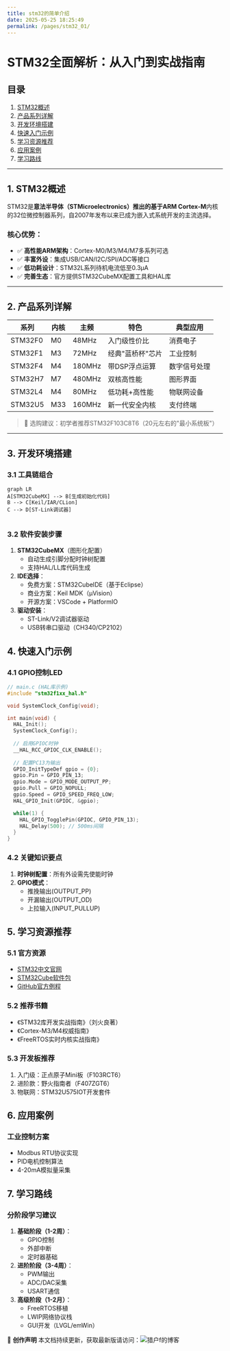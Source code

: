 ```yaml
---
title: stm32的简单介绍
date: 2025-05-25 18:25:49
permalink: /pages/stm32_01/
---
```


# STM32全面解析：从入门到实战指南

## 目录
1. [STM32概述](#1-stm32概述)
2. [产品系列详解](#2-产品系列详解) 
3. [开发环境搭建](#3-开发环境搭建)
4. [快速入门示例](#4-快速入门示例)
5. [学习资源推荐](#5-学习资源推荐)
6. [应用案例](#6-应用案例)
7. [学习路线](#7-学习路线)

---

## 1. STM32概述

STM32是**意法半导体（STMicroelectronics）**推出的基于**ARM Cortex-M**内核的32位微控制器系列，自2007年发布以来已成为嵌入式系统开发的主流选择。

### 核心优势：
- ✅ **高性能ARM架构**：Cortex-M0/M3/M4/M7多系列可选
- ✅ **丰富外设**：集成USB/CAN/I2C/SPI/ADC等接口
- ✅ **低功耗设计**：STM32L系列待机电流低至0.3μA
- ✅ **完善生态**：官方提供STM32CubeMX配置工具和HAL库

---

## 2. 产品系列详解

| 系列 | 内核 | 主频 | 特色 | 典型应用 |
|------|------|------|------|----------|
| STM32F0 | M0 | 48MHz | 入门级性价比 | 消费电子 |
| STM32F1 | M3 | 72MHz | 经典"蓝桥杯"芯片 | 工业控制 |
| STM32F4 | M4 | 180MHz | 带DSP浮点运算 | 数字信号处理 |
| STM32H7 | M7 | 480MHz | 双核高性能 | 图形界面 |
| STM32L4 | M4 | 80MHz | 低功耗+高性能 | 物联网设备 |
| STM32U5 | M33 | 160MHz | 新一代安全内核 | 支付终端 |

> 📌 选购建议：初学者推荐STM32F103C8T6（20元左右的"最小系统板"）

---

## 3. 开发环境搭建

### 3.1 工具链组合
```mermaid
graph LR
A[STM32CubeMX] --> B[生成初始化代码]
B --> C[Keil/IAR/CLion]
C --> D[ST-Link调试器]


```

### 3.2 软件安装步骤

1. **STM32CubeMX**（图形化配置）
   - 自动生成引脚分配时钟树配置
   - 支持HAL/LL库代码生成
2. **IDE选择**：
   - 免费方案：STM32CubeIDE（基于Eclipse）
   - 商业方案：Keil MDK（μVision）
   - 开源方案：VSCode + PlatformIO
3. **驱动安装**：
   - ST-Link/V2调试器驱动
   - USB转串口驱动（CH340/CP2102）

## 4. 快速入门示例

### 4.1 GPIO控制LED

```c
// main.c (HAL库示例)
#include "stm32f1xx_hal.h"

void SystemClock_Config(void);

int main(void) {
  HAL_Init();
  SystemClock_Config();
  
  // 启用GPIOC时钟
  __HAL_RCC_GPIOC_CLK_ENABLE();
  
  // 配置PC13为输出
  GPIO_InitTypeDef gpio = {0};
  gpio.Pin = GPIO_PIN_13;
  gpio.Mode = GPIO_MODE_OUTPUT_PP;
  gpio.Pull = GPIO_NOPULL;
  gpio.Speed = GPIO_SPEED_FREQ_LOW;
  HAL_GPIO_Init(GPIOC, &gpio);

  while(1) {
    HAL_GPIO_TogglePin(GPIOC, GPIO_PIN_13);
    HAL_Delay(500); // 500ms间隔
  }
}
```

### 4.2 关键知识要点

1. **时钟树配置**：所有外设需先使能时钟
2. **GPIO模式**：
   - 推挽输出(OUTPUT_PP)
   - 开漏输出(OUTPUT_OD)
   - 上拉输入(INPUT_PULLUP)

## 5. 学习资源推荐

### 5.1 官方资源

- [STM32中文官网](https://www.stmcu.com.cn/)
- [STM32Cube软件包](https://www.st.com/en/embedded-software/stm32cube-mcu-mpu-packages.html)
- [GitHub官方例程](https://github.com/STMicroelectronics)

### 5.2 推荐书籍

- 《STM32库开发实战指南》（刘火良著）
- 《Cortex-M3/M4权威指南》
- 《FreeRTOS实时内核实战指南》

### 5.3 开发板推荐

1. 入门级：正点原子Mini板（F103RCT6）
2. 进阶款：野火指南者（F407ZGT6）
3. 物联网：STM32U575IOT开发套件



## 6. 应用案例

### 工业控制方案

- Modbus RTU协议实现
- PID电机控制算法
- 4-20mA模拟量采集

## 7. 学习路线

### 分阶段学习建议

1. **基础阶段（1-2周）**：
   - GPIO控制
   - 外部中断
   - 定时器基础
2. **进阶阶段（3-4周）**：
   - PWM输出
   - ADC/DAC采集
   - USART通信
3. **高级阶段（1-2月）**：
   - FreeRTOS移植
   - LWIP网络协议栈
   - GUI开发（LVGL/emWin）



📌 **创作声明**
本文档持续更新，获取最新版请访问：![猎户f的博客](https://liehuf.github.io/liehuf-notes)

